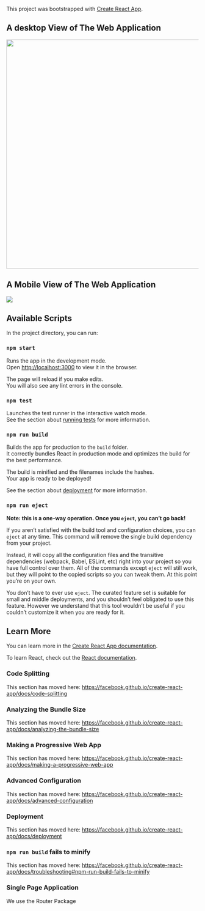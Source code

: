 This project was bootstrapped with [Create React App](https://github.com/facebook/create-react-app).
## A desktop View of The Web Application
<img src="https://cvws.icloud-content.com/B/AazSWnYikTcMWwldIFSD_w1-Q3YKAbfGqkyxOkECe9uNAIPM6Qw_btH3/Burger+Builder+Home+Page.png?o=AhIV7Z2FWBreiTFuueULBILVD2ciFPCdJ6cD9kCdvPQZ&v=1&x=3&a=CAogr9i5E2w5E_CkoZvAprNR7BcUwRZUR9oL57ZoW0Thxh4SbxDSi-LIzC4Y8oKZycwuIgEAUgR-Q3YKWgQ_btH3aifYoDkN7RFHXW88WsdHnC5TylmsyFU6wq0GnJDcimY4Q2F7w-gHm_JyJ9dgSKfbXu0DA9pueejFd8GunNysdB8ReJULBuxLLJ6oJLKh0X0jKA&e=1601102561&fl=&r=4b6a7f8a-e085-46b8-a0bd-f64421214bcd-1&k=_rj_2A1j-oTO8BD3UBnikA&ckc=com.apple.clouddocs&ckz=com.apple.CloudDocs&p=46&s=coYi2-mY6NpnxFpKKuc3HOn4t8U&cd=i" width="1000" height="600" />


## A Mobile View of The Web Application

<img src="https://cvws.icloud-content.com/B/Ad1fqNFbHhL6G95KVphSxjsX84UfAUa9_cGBAL4ZFSTnfDSWoKnTdVuP/Screenshot+2020-09-26+at+12.01.56+PM.png?o=As87WD--Jr89r1ua0tTuZApEJKXusa_IzEwuq1Jv-W3c&v=1&x=3&a=CAogzunNtDBK6ltlHRo8hw8jB4RV3kK71UavrVX0NohbB7sSbxDp6vbIzC4YieKtycwuIgEAUgQX84UfWgTTdVuPaideqjiU8gEffaKH4stTnkyMtH5q40feHeiB4e_5bj4DiyzEqHNusk1yJ4_CdoljlWjIGH9pvpRyFFeokdllJGXVKf8yK6kLTn47KHUgVvAZ6Q&e=1601102901&fl=&r=054275af-62be-4aef-b011-b45da1b12122-1&k=FM5nGOfg5PgE5is6ZnO4nQ&ckc=com.apple.clouddocs&ckz=com.apple.CloudDocs&p=46&s=g9uB8p0i8f3RJl_-54eBU3tkYsQ&cd=i"/>

## Available Scripts

In the project directory, you can run:

### `npm start`

Runs the app in the development mode.<br />
Open [http://localhost:3000](http://localhost:3000) to view it in the browser.

The page will reload if you make edits.<br />
You will also see any lint errors in the console.

### `npm test`

Launches the test runner in the interactive watch mode.<br />
See the section about [running tests](https://facebook.github.io/create-react-app/docs/running-tests) for more information.

### `npm run build`

Builds the app for production to the `build` folder.<br />
It correctly bundles React in production mode and optimizes the build for the best performance.

The build is minified and the filenames include the hashes.<br />
Your app is ready to be deployed!

See the section about [deployment](https://facebook.github.io/create-react-app/docs/deployment) for more information.

### `npm run eject`

**Note: this is a one-way operation. Once you `eject`, you can’t go back!**

If you aren’t satisfied with the build tool and configuration choices, you can `eject` at any time. This command will remove the single build dependency from your project.

Instead, it will copy all the configuration files and the transitive dependencies (webpack, Babel, ESLint, etc) right into your project so you have full control over them. All of the commands except `eject` will still work, but they will point to the copied scripts so you can tweak them. At this point you’re on your own.

You don’t have to ever use `eject`. The curated feature set is suitable for small and middle deployments, and you shouldn’t feel obligated to use this feature. However we understand that this tool wouldn’t be useful if you couldn’t customize it when you are ready for it.

## Learn More

You can learn more in the [Create React App documentation](https://facebook.github.io/create-react-app/docs/getting-started).

To learn React, check out the [React documentation](https://reactjs.org/).

### Code Splitting

This section has moved here: https://facebook.github.io/create-react-app/docs/code-splitting

### Analyzing the Bundle Size

This section has moved here: https://facebook.github.io/create-react-app/docs/analyzing-the-bundle-size

### Making a Progressive Web App

This section has moved here: https://facebook.github.io/create-react-app/docs/making-a-progressive-web-app

### Advanced Configuration

This section has moved here: https://facebook.github.io/create-react-app/docs/advanced-configuration

### Deployment

This section has moved here: https://facebook.github.io/create-react-app/docs/deployment

### `npm run build` fails to minify

This section has moved here: https://facebook.github.io/create-react-app/docs/troubleshooting#npm-run-build-fails-to-minify


### Single Page Application 
We use the Router Package
